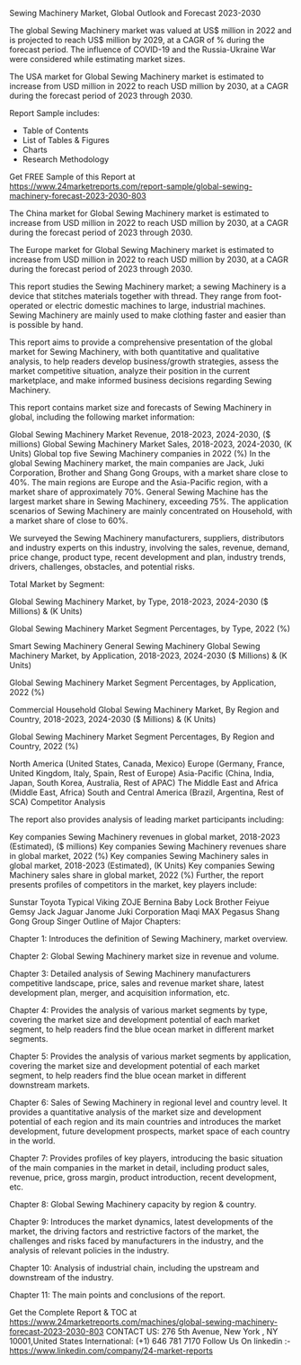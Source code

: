 Sewing Machinery Market, Global Outlook and Forecast 2023-2030

The global Sewing Machinery market was valued at US$ million in 2022 and is projected to reach US$ million by 2029, at a CAGR of % during the forecast period. The influence of COVID-19 and the Russia-Ukraine War were considered while estimating market sizes.

The USA market for Global Sewing Machinery market is estimated to increase from USD million in 2022 to reach USD million by 2030, at a CAGR during the forecast period of 2023 through 2030.

Report Sample includes:
- Table of Contents
- List of Tables & Figures
- Charts
- Research Methodology

Get FREE Sample of this Report at https://www.24marketreports.com/report-sample/global-sewing-machinery-forecast-2023-2030-803

The China market for Global Sewing Machinery market is estimated to increase from USD million in 2022 to reach USD million by 2030, at a CAGR during the forecast period of 2023 through 2030.

The Europe market for Global Sewing Machinery market is estimated to increase from USD million in 2022 to reach USD million by 2030, at a CAGR during the forecast period of 2023 through 2030.

This report studies the Sewing Machinery market; a sewing Machinery is a device that stitches materials together with thread. They range from foot-operated or electric domestic machines to large, industrial machines. Sewing Machinery are mainly used to make clothing faster and easier than is possible by hand.

This report aims to provide a comprehensive presentation of the global market for Sewing Machinery, with both quantitative and qualitative analysis, to help readers develop business/growth strategies, assess the market competitive situation, analyze their position in the current marketplace, and make informed business decisions regarding Sewing Machinery.

This report contains market size and forecasts of Sewing Machinery in global, including the following market information:

Global Sewing Machinery Market Revenue, 2018-2023, 2024-2030, ($ millions)
Global Sewing Machinery Market Sales, 2018-2023, 2024-2030, (K Units)
Global top five Sewing Machinery companies in 2022 (%)
In the global Sewing Machinery market, the main companies are Jack, Juki Corporation, Brother and Shang Gong Groups, with a market share close to 40%. The main regions are Europe and the Asia-Pacific region, with a market share of approximately 70%. General Sewing Machine has the largest market share in Sewing Machinery, exceeding 75%. The application scenarios of Sewing Machinery are mainly concentrated on Household, with a market share of close to 60%.

We surveyed the Sewing Machinery manufacturers, suppliers, distributors and industry experts on this industry, involving the sales, revenue, demand, price change, product type, recent development and plan, industry trends, drivers, challenges, obstacles, and potential risks.

Total Market by Segment:

Global Sewing Machinery Market, by Type, 2018-2023, 2024-2030 ($ Millions) & (K Units)

Global Sewing Machinery Market Segment Percentages, by Type, 2022 (%)

Smart Sewing Machinery
General Sewing Machinery
Global Sewing Machinery Market, by Application, 2018-2023, 2024-2030 ($ Millions) & (K Units)

Global Sewing Machinery Market Segment Percentages, by Application, 2022 (%)

Commercial
Household
Global Sewing Machinery Market, By Region and Country, 2018-2023, 2024-2030 ($ Millions) & (K Units)

Global Sewing Machinery Market Segment Percentages, By Region and Country, 2022 (%)

North America (United States, Canada, Mexico)
Europe (Germany, France, United Kingdom, Italy, Spain, Rest of Europe)
Asia-Pacific (China, India, Japan, South Korea, Australia, Rest of APAC)
The Middle East and Africa (Middle East, Africa)
South and Central America (Brazil, Argentina, Rest of SCA)
Competitor Analysis

The report also provides analysis of leading market participants including:

Key companies Sewing Machinery revenues in global market, 2018-2023 (Estimated), ($ millions)
Key companies Sewing Machinery revenues share in global market, 2022 (%)
Key companies Sewing Machinery sales in global market, 2018-2023 (Estimated), (K Units)
Key companies Sewing Machinery sales share in global market, 2022 (%)
Further, the report presents profiles of competitors in the market, key players include:

Sunstar
Toyota
Typical
Viking
ZOJE
Bernina
Baby Lock
Brother
Feiyue
Gemsy
Jack
Jaguar
Janome
Juki Corporation
Maqi
MAX
Pegasus
Shang Gong Group
Singer
Outline of Major Chapters:

Chapter 1: Introduces the definition of Sewing Machinery, market overview.

Chapter 2: Global Sewing Machinery market size in revenue and volume.

Chapter 3: Detailed analysis of Sewing Machinery manufacturers competitive landscape, price, sales and revenue market share, latest development plan, merger, and acquisition information, etc.

Chapter 4: Provides the analysis of various market segments by type, covering the market size and development potential of each market segment, to help readers find the blue ocean market in different market segments.

Chapter 5: Provides the analysis of various market segments by application, covering the market size and development potential of each market segment, to help readers find the blue ocean market in different downstream markets.

Chapter 6: Sales of Sewing Machinery in regional level and country level. It provides a quantitative analysis of the market size and development potential of each region and its main countries and introduces the market development, future development prospects, market space of each country in the world.

Chapter 7: Provides profiles of key players, introducing the basic situation of the main companies in the market in detail, including product sales, revenue, price, gross margin, product introduction, recent development, etc.

Chapter 8: Global Sewing Machinery capacity by region & country.

Chapter 9: Introduces the market dynamics, latest developments of the market, the driving factors and restrictive factors of the market, the challenges and risks faced by manufacturers in the industry, and the analysis of relevant policies in the industry.

Chapter 10: Analysis of industrial chain, including the upstream and downstream of the industry.

Chapter 11: The main points and conclusions of the report.

Get the Complete Report & TOC at https://www.24marketreports.com/machines/global-sewing-machinery-forecast-2023-2030-803
CONTACT US:
276 5th Avenue, New York , NY 10001,United States
International: (+1) 646 781 7170
Follow Us On linkedin :- https://www.linkedin.com/company/24-market-reports
